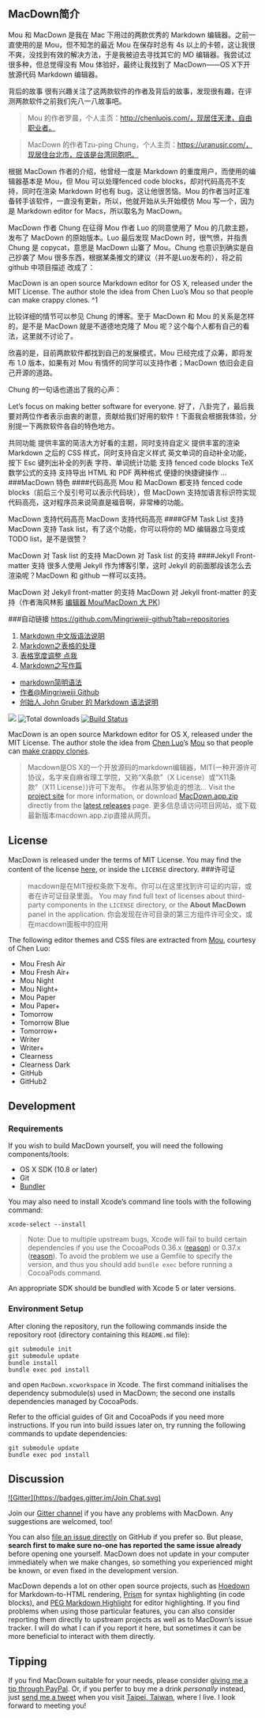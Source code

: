 ## MacDown简介
Mou 和 MacDown 是我在 Mac 下用过的两款优秀的 Markdown 编辑器。之前一直使用的是 Mou，但不知怎的最近 Mou 在保存时总有 4s 以上的卡顿，这让我很不爽，没找到有效的解决方法，于是我被迫去寻找其它的 MD 编辑器。我尝试过很多种，但总觉得没有 Mou 体验好，最终让我找到了 MacDown——OS X下开放源代码 Markdown 编辑器。

背后的故事
很有兴趣关注了这两款软件的作者及背后的故事，发现很有趣，在评测两款软件之前我们先八一八故事吧。

>Mou 的作者罗晨，个人主页：http://chenluois.com/，现居住天津，自由职业者。

>MacDown 的作者Tzu-ping Chung，个人主页：https://uranusjr.com/，现居住台北市，应该是台湾同胞吧。

根据 MacDown 作者的介绍，他曾经一度是 Markdown 的重度用户，而使用的编辑器基本是 Mou，但 Mou 可以处理fenced code blocks，却对代码高亮不支持，同时在渲染 Markdown 时也有 bug，这让他很苦恼。Mou 的作者当时正准备转手该软件，一直没有更新，所以，他就开始从头开始模仿 Mou 写一个，因为是 Markdown editor for Macs，所以取名为 MacDown。

MacDown 作者 Chung 在征得 Mou 作者 Luo 的同意使用了 Mou 的几款主题，发布了 MacDown 的原始版本。Luo 最后发现 MacDown 时，很气愤，并指责 Chung 是 copycat，意思是 MacDown 山寨了 Mou。Chung 也意识到确实是自己抄袭了 Mou 很多东西，根据某条推文的建议（并不是Luo发布的），将之前 github 中项目描述 改成了：

MacDown is an open source Markdown editor for OS X, released under the MIT License. The author stole the idea from Chen Luo’s Mou so that people can make crappy clones. ^1

比较详细的情节可以参见 Chung 的博客。至于 MacDown 和 Mou 的关系是怎样的，是不是 MacDown 就是不道德地克隆了 Mou 呢？这个每个人都有自己的看法，这里就不讨论了。

欣喜的是，目前两款软件都找到自己的发展模式，Mou 已经完成了众筹，即将发布 1.0 版本，如果有对 Mou 有情怀的同学可以支持作者；MacDown 依旧会走自己开源的道路。

Chung 的一句话也道出了我的心声：

Let’s focus on making better software for everyone.
好了，八卦完了，最后我要对两位作者表示由衷的谢意，贡献给我们好用的软件！下面我会根据我体验，分别提一下两款软件各自的特色地方。

共同功能
提供丰富的简洁大方好看的主题，同时支持自定义
提供丰富的渲染 Markdown 之后的 CSS 样式，同时支持自定义样式
英文单词的自动补全功能，按下 Esc 键列出补全的列表
字符、单词统计功能
支持 fenced code blocks
TeX 数学公式的支持
支持导出 HTML 和 PDF 两种格式
便捷的快捷键操作
... 
###MacDown 特色
####代码高亮
Mou 和 MacDown 都支持 fenced code blocks（前后三个反引号可以表示代码块），但 MacDown 支持加语言标识符实现代码高亮，这对程序员来说简直是福音啊，非常棒的功能。

MacDown 支持代码高亮
MacDown 支持代码高亮
####GFM Task List 支持
MacDown 支持 Task list，有了这个功能，你可以将你的 MD 编辑器立马变成 TODO list，是不是很赞？

MacDown 对 Task list 的支持
MacDown 对 Task list 的支持
####Jekyll Front-matter 支持
很多人使用 Jekyll 作为博客引擎，这时 Jekyll 的前面那段该怎么去渲染呢？MacDown 和 github 一样可以支持。

MacDown 对 Jekyll front-matter 的支持
MacDown 对 Jekyll front-matter 的支持（作者海风林影  [编辑器 Mou/MacDown 大 PK](http://www.jianshu.com/p/6c157af09e84)）

###自动链接
<https://github.com/Mingriweiji-github?tab=repositories>

1. [Markdown 中文版语法说明](http://wowubuntu.com/markdown/#list)
2. [Markdown之表格的处理](http://www.ituring.com.cn/article/3452)
3. [表格宽度调整 点我](http://www.ituring.com.cn/article/details/8367)
4. [Markdown之写作篇](http://www.jianshu.com/p/PpDNMG)

- [markdown简明语法](http://ibruce.info/2013/11/26/markdown/)
- [作者@Mingriweiji Github](https://github.com/Mingriweiji-github?tab=repositories)
- [创始人 John Gruber 的 Markdown 语法说明](http://daringfireball.net/projects/markdown/syntax)


[![](https://img.shields.io/github/release/uranusjr/macdown.svg)](http://macdown.uranusjr.com/download/latest/)
![Total downloads](https://img.shields.io/github/downloads/uranusjr/macdown/latest/total.svg)
[![Build Status](https://travis-ci.org/uranusjr/macdown.svg?branch=master)](https://travis-ci.org/uranusjr/macdown)


MacDown is an open source Markdown editor for OS X, released under the MIT License. The author stole the idea from [Chen Luo](https://twitter.com/chenluois)’s [Mou](http://mouapp.com) so that people can [make crappy clones](https://twitter.com/remaerd/status/484914820408279040).
>Macdown是OS X的一个开放源码的markdown编辑器，MIT(一种开源许可协议，名字来自麻省理工学院，又称“X条款”（X License）或“X11条款”（X11 License）)许可下发布。
作者从陈罗偷走的想法...
Visit the [project site](http://macdown.uranusjr.com/) for more information, or download [MacDown.app.zip](http://macdown.uranusjr.com/download/latest/) directly from the [latest releases](https://github.com/uranusjr/macdown/releases/latest) page.
>更多信息请访问项目网站，或下载最新版本macdown.app.zip直接从网页。

## License

MacDown is released under the terms of MIT License. You may find the content of the license [here](http://opensource.org/licenses/MIT), or inside the `LICENSE` directory.
###许可证
>macdown是在MIT授权条款下发布。你可以在这里找到许可证的内容，或者在许可证目录里面。
You may find full text of licenses about third-party components in the `LICENSE` directory, or the **About MacDown** panel in the application.
>你会发现在许可目录的第三方组件许可全文，或在macdown面板中的应用

The following editor themes and CSS files are extracted from [Mou](http://mouapp.com), courtesy of Chen Luo:

* Mou Fresh Air
* Mou Fresh Air+
* Mou Night
* Mou Night+
* Mou Paper
* Mou Paper+
* Tomorrow
* Tomorrow Blue
* Tomorrow+
* Writer
* Writer+
* Clearness
* Clearness Dark
* GitHub
* GitHub2

## Development

### Requirements

If you wish to build MacDown yourself, you will need the following components/tools:

* OS X SDK (10.8 or later)
* Git
* [Bundler](http://bundler.io)

You may also need to install Xcode’s command line tools with the following command:

    xcode-select --install

> Note: Due to multiple upstream bugs, Xcode will fail to build certain dependencies if you use the CocoaPods 0.36.x ([reason](https://github.com/CocoaPods/CocoaPods/issues/2559)) or 0.37.x ([reason](https://github.com/Bertrand/handlebars-objc/issues/15)). To avoid the problem we use a Gemfile to specify the version, and thus you should add `bundle exec` before running a CocoaPods command.

An appropriate SDK should be bundled with Xcode 5 or later versions.

### Environment Setup

After cloning the repository, run the following commands inside the repository root (directory containing this `README.md` file):

    git submodule init
    git submodule update
    bundle install
    bundle exec pod install

and open `MacDown.xcworkspace` in Xcode. The first command initialises the dependency submodule(s) used in MacDown; the second one installs dependencies managed by CocoaPods.

Refer to the official guides of Git and CocoaPods if you need more instructions. If you run into build issues later on, try running the following commands to update dependencies:

    git submodule update
    bundle exec pod install

## Discussion

[![Gitter](https://badges.gitter.im/Join Chat.svg)](https://gitter.im/uranusjr/macdown?utm_source=badge&utm_medium=badge&utm_campaign=pr-badge)

Join our [Gitter channel](https://gitter.im/uranusjr/macdown?utm_source=share-link&utm_medium=link&utm_campaign=share-link) if you have any problems with MacDown. Any suggestions are welcomed, too!

You can also [file an issue directly](https://github.com/uranusjr/macdown/issues/new) on GitHub if you prefer so. But please, **search first to make sure no-one has reported the same issue already** before opening one yourself. MacDown does not update in your computer immediately when we make changes, so something you experienced might be known, or even fixed in the development version.

MacDown depends a lot on other open source projects, such as [Hoedown](https://github.com/hoedown/hoedown) for Markdown-to-HTML rendering, [Prism](http://prismjs.com) for syntax highlighting (in code blocks), and [PEG Markdown Highlight](https://github.com/ali-rantakari/peg-markdown-highlight) for editor highlighting. If you find problems when using those particular features, you can also consider reporting them directly to upstream projects as well as to MacDown’s issue tracker. I will do what I can if you report it here, but sometimes it can be more beneficial to interact with them directly.

## Tipping

If you find MacDown suitable for your needs, please consider [giving me a tip through PayPal](http://macdown.uranusjr.com/faq/#donation). Or, if you perfer to buy me a drink *personally* instead, just [send me a tweet](https://twitter.com/uranusjr) when you visit [Taipei, Taiwan](http://en.wikipedia.org/wiki/Taipei), where I live. I look forward to meeting you!

